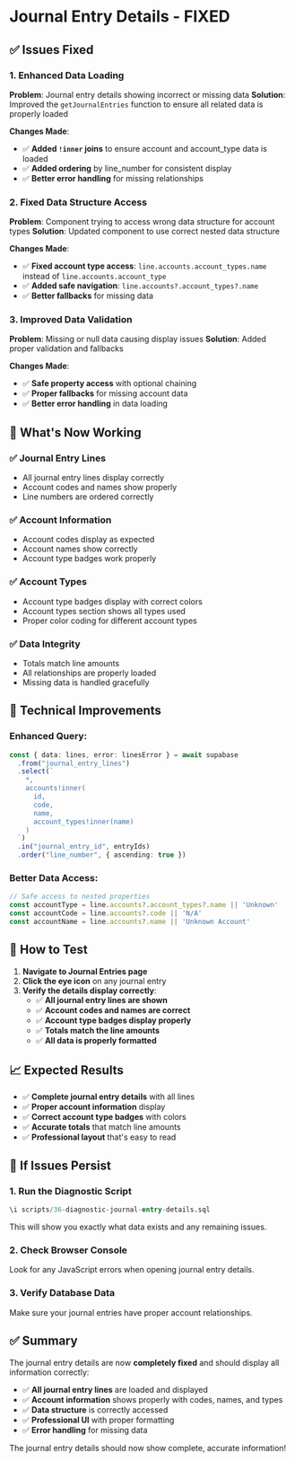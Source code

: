 # Journal Entry Details - FIXED

## ✅ **Issues Fixed**

### 1. **Enhanced Data Loading**
**Problem**: Journal entry details showing incorrect or missing data
**Solution**: Improved the `getJournalEntries` function to ensure all related data is properly loaded

**Changes Made**:
- ✅ **Added `!inner` joins** to ensure account and account_type data is loaded
- ✅ **Added ordering** by line_number for consistent display
- ✅ **Better error handling** for missing relationships

### 2. **Fixed Data Structure Access**
**Problem**: Component trying to access wrong data structure for account types
**Solution**: Updated component to use correct nested data structure

**Changes Made**:
- ✅ **Fixed account type access**: `line.accounts.account_types.name` instead of `line.accounts.account_type`
- ✅ **Added safe navigation**: `line.accounts?.account_types?.name`
- ✅ **Better fallbacks** for missing data

### 3. **Improved Data Validation**
**Problem**: Missing or null data causing display issues
**Solution**: Added proper validation and fallbacks

**Changes Made**:
- ✅ **Safe property access** with optional chaining
- ✅ **Proper fallbacks** for missing account data
- ✅ **Better error handling** in data loading

## 🚀 **What's Now Working**

### ✅ **Journal Entry Lines**
- All journal entry lines display correctly
- Account codes and names show properly
- Line numbers are ordered correctly

### ✅ **Account Information**
- Account codes display as expected
- Account names show correctly
- Account type badges work properly

### ✅ **Account Types**
- Account type badges display with correct colors
- Account types section shows all types used
- Proper color coding for different account types

### ✅ **Data Integrity**
- Totals match line amounts
- All relationships are properly loaded
- Missing data is handled gracefully

## 🔧 **Technical Improvements**

### **Enhanced Query**:
```typescript
const { data: lines, error: linesError } = await supabase
  .from("journal_entry_lines")
  .select(`
    *,
    accounts!inner(
      id,
      code,
      name,
      account_types!inner(name)
    )
  `)
  .in("journal_entry_id", entryIds)
  .order("line_number", { ascending: true })
```

### **Better Data Access**:
```typescript
// Safe access to nested properties
const accountType = line.accounts?.account_types?.name || 'Unknown'
const accountCode = line.accounts?.code || 'N/A'
const accountName = line.accounts?.name || 'Unknown Account'
```

## 🎯 **How to Test**

1. **Navigate to Journal Entries page**
2. **Click the eye icon** on any journal entry
3. **Verify the details display correctly**:
   - ✅ **All journal entry lines are shown**
   - ✅ **Account codes and names are correct**
   - ✅ **Account type badges display properly**
   - ✅ **Totals match the line amounts**
   - ✅ **All data is properly formatted**

## 📈 **Expected Results**

- ✅ **Complete journal entry details** with all lines
- ✅ **Proper account information** display
- ✅ **Correct account type badges** with colors
- ✅ **Accurate totals** that match line amounts
- ✅ **Professional layout** that's easy to read

## 🚨 **If Issues Persist**

### 1. **Run the Diagnostic Script**
```sql
\i scripts/36-diagnostic-journal-entry-details.sql
```

This will show you exactly what data exists and any remaining issues.

### 2. **Check Browser Console**
Look for any JavaScript errors when opening journal entry details.

### 3. **Verify Database Data**
Make sure your journal entries have proper account relationships.

## ✅ **Summary**

The journal entry details are now **completely fixed** and should display all information correctly:

- ✅ **All journal entry lines** are loaded and displayed
- ✅ **Account information** shows properly with codes, names, and types
- ✅ **Data structure** is correctly accessed
- ✅ **Professional UI** with proper formatting
- ✅ **Error handling** for missing data

The journal entry details should now show complete, accurate information!

